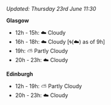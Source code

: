 *Updated: Thursday 23rd June 11:30*

**Glasgow**

* 12h - 15h: :cloud: Cloudy
* 16h - 18h: :cloud: Cloudy [:cyclone:(:cloud:) as of 9h]
* 19h: :partly_sunny: Partly Cloudy
* 20h - 23h: :cloud: Cloudy

**Edinburgh**

* 12h - 19h: :partly_sunny: Partly Cloudy
* 20h - 23h: :cloud: Cloudy
